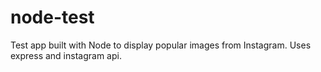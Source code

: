 # node-test
Test app built with Node to display popular images from Instagram. Uses express and instagram api. 
